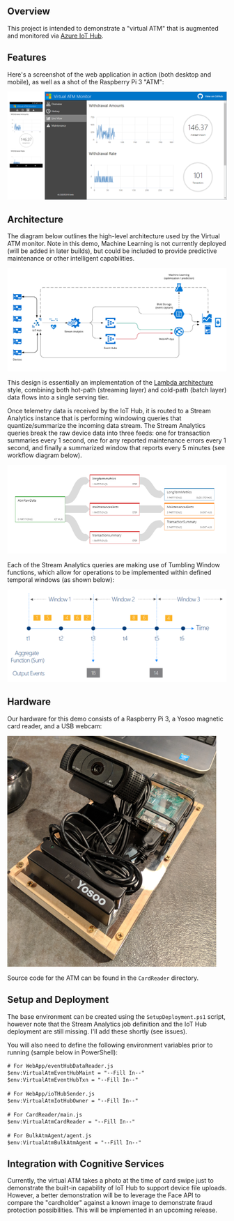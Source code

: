 Overview
--------

This project is intended to demonstrate a "virtual ATM" that is augmented and monitored via [Azure IoT Hub](https://docs.microsoft.com/en-us/azure/iot-hub/iot-hub-what-is-iot-hub). 

Features
--------

Here's a screenshot of the web application in action (both desktop and mobile), as well as a shot of the 
Raspberry Pi 3 "ATM":

![Screenshot](screenshot-combo.png)

Architecture
------------

The diagram below outlines the high-level architecture used by the Virtual ATM monitor. Note in this demo, 
Machine Learning is not currently deployed (will be added in later builds), but could be included to provide 
predictive maintenance or other intelligent capabilities.

![Architecture Diagram](WebApp/images/diagram.png)

This design is essentially an implementation of the [Lambda architecture](https://en.wikipedia.org/wiki/Lambda_architecture) style, combining both hot-path (streaming layer) and cold-path (batch layer) data flows into a single serving tier.

Once telemetry data is received by the IoT Hub, it is routed to a Stream Analytics instance that is performing 
windowing queries that quantize/summarize the incoming data stream. The Stream Analytics queries break the raw device 
data into three feeds: one for transaction summaries every 1 second, one for any reported maintenance errors 
every 1 second, and finally a summarized window that reports every 5 minutes (see workflow diagram below).

![Stream Analytics query outline](WebApp/images/asa-diagram.png)

Each of the Stream Analytics queries are making use of Tumbling Window functions, which allow for operations to be
implemented within defined temporal windows (as shown below):

![Stream Analytics query outline](WebApp/images/asa-windowing.png)

Hardware
--------

Our hardware for this demo consists of a Raspberry Pi 3, a Yosoo magnetic card reader, and a USB webcam:

![Raspberry Pi 3 simulated ATM](atm-hardware.png)

Source code for the ATM can be found in the `CardReader` directory.

Setup and Deployment
--------------------

The base environment can be created using the `SetupDeployment.ps1` script, however note that the Stream Analytics job definition 
and the IoT Hub deployment are still missing. I'll add these shortly (see issues).

You will also need to define the following environment variables prior to running (sample below in PowerShell):

```
# For WebApp/eventHubDataReader.js
$env:VirtualAtmEventHubMaint = "--Fill In--"
$env:VirtualAtmEventHubTxn = "--Fill In--"

# For WebApp/ioTHubSender.js
$env:VirtualAtmIotHubOwner = "--Fill In--"

# For CardReader/main.js
$env:VirtualAtmCardReader = "--Fill In--"

# For BulkAtmAgent/agent.js
$env:VirtualAtmBulkAtmAgent = "--Fill In--"
```

Integration with Cognitive Services
-----------------------------------

Currently, the virtual ATM takes a photo at the time of card swipe just to demonstrate the built-in capability 
of IoT Hub to support device file uploads. However, a better demonstration will be to leverage the Face API to 
compare the "cardholder" against a known image to demonstrate fraud protection possibilities. This will be implemented in
an upcoming release.